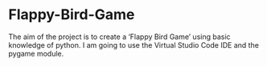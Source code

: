 # Flappy-Bird-Game
The aim of the project is to create a ‘Flappy Bird Game’ using basic knowledge of python. I am going to use the Virtual Studio Code IDE and the pygame module.
